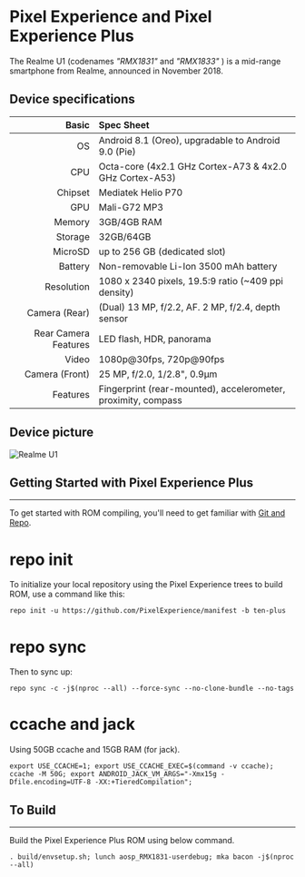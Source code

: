 # Pixel Experience and Pixel Experience Plus

The Realme U1 (codenames _"RMX1831"_ and _"RMX1833"_ ) is a mid-range smartphone from Realme, announced in November 2018.

## Device specifications

Basic   | Spec Sheet
-------:|:-------------------------
OS | Android 8.1 (Oreo), upgradable to Android 9.0 (Pie)
CPU     | Octa-core (4x2.1 GHz Cortex-A73 & 4x2.0 GHz Cortex-A53)
Chipset | Mediatek Helio P70
GPU     | Mali-G72 MP3
Memory  | 3GB/4GB RAM
Storage | 32GB/64GB
MicroSD | up to 256 GB (dedicated slot)
Battery | Non-removable Li-Ion 3500 mAh battery
Resolution | 1080 x 2340 pixels, 19.5:9 ratio (~409 ppi density)
Camera (Rear)  | (Dual) 13 MP, f/2.2, AF. 2 MP, f/2.4, depth sensor
Rear Camera Features | LED flash, HDR, panorama
Video | 1080p@30fps, 720p@90fps
Camera (Front)  | 25 MP, f/2.0, 1/2.8", 0.9µm
Features| Fingerprint (rear-mounted), accelerometer, proximity, compass

## Device picture

![Realme U1](https://images-na.ssl-images-amazon.com/images/I/71G%2BlExqsrL._AC_SX679_.jpg "Realme U1")

## Getting Started with Pixel Experience Plus ##
---------------

To get started with ROM compiling, you'll need to get
familiar with [Git and Repo](https://source.android.com/source/using-repo.html).

# repo init

To initialize your local repository using the Pixel Experience trees to build ROM, use a command like this:

    repo init -u https://github.com/PixelExperience/manifest -b ten-plus

# repo sync

Then to sync up:

    repo sync -c -j$(nproc --all) --force-sync --no-clone-bundle --no-tags

# ccache and jack

Using 50GB ccache and 15GB RAM (for jack).

    export USE_CCACHE=1; export USE_CCACHE_EXEC=$(command -v ccache); ccache -M 50G; export ANDROID_JACK_VM_ARGS="-Xmx15g -Dfile.encoding=UTF-8 -XX:+TieredCompilation";

## To Build ##
---------------

Build the Pixel Experience Plus ROM using below command.

    . build/envsetup.sh; lunch aosp_RMX1831-userdebug; mka bacon -j$(nproc --all)


